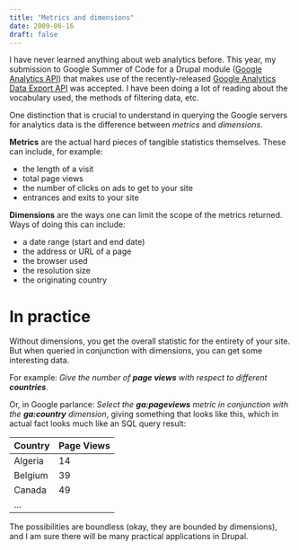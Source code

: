 ```yaml
---
title: "Metrics and dimensions"
date: 2009-06-16
draft: false
---
```


I have never learned anything about web analytics before.  This year, my submission to Google Summer of Code for a Drupal module ([Google Analytics API](https://www.drupal.org/project/google_analytics_api)) that makes use of the recently-released [Google Analytics Data Export API](http://code.google.com/apis/analytics/docs/gdata/gdataDeveloperGuide.html) was accepted.  I have been doing a lot of reading about the vocabulary used, the methods of filtering data, etc.

One distinction that is crucial to understand in querying the Google servers for analytics data is the difference between *metrics* and *dimensions*.

**Metrics** are the actual hard pieces of tangible statistics themselves.  These can include, for example:

- the length of a visit
- total page views
- the number of clicks on ads to get to your site
- entrances and exits to your site

**Dimensions** are the ways one can limit the scope of the metrics returned.  Ways of doing this can include:

- a date range (start and end date)
- the address or URL of a page
- the browser used
- the resolution size
- the originating country

# In practice

Without dimensions, you get the overall statistic for the entirety of your site.  But when queried in conjunction with dimensions, you can get some interesting data.

For example: *Give the number of **page views** with respect to different **countries***.

Or, in Google parlance: *Select the **ga:pageviews** metric in conjunction with the **ga:country** dimension*, giving something that looks like this, which in actual fact looks much like an SQL query result:

|Country|Page Views|
|--|--|
|Algeria|14|
|Belgium|39|
|Canada|49|
|...||

The possibilities are boundless (okay, they are bounded by dimensions), and I am sure there will be many practical applications in Drupal.
